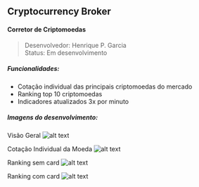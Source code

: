 ## Cryptocurrency Broker
#### Corretor de Criptomoedas

> Desenvolvedor: Henrique P. Garcia <br>
> Status: Em desenvolvimento

##### Funcionalidades:

- Cotação individual das principais criptomoedas do mercado
- Ranking top 10 criptomoedas
- Indicadores atualizados 3x por minuto

##### Imagens do desenvolvimento:

Visão Geral
![alt text](https://i.imgur.com/QLes6rl.png) <!-- Visão Geral -->

Cotação Individual da Moeda
![alt text](https://i.imgur.com/4Gz2RaC.png) <!-- Cotação Individual da Moeda -->

Ranking sem card
![alt text](https://i.imgur.com/7cAHCTe.png) <!-- Ranking sem card -->

Ranking com card
![alt text](https://i.imgur.com/YqvemnM.png) <!-- Ranking com card -->
